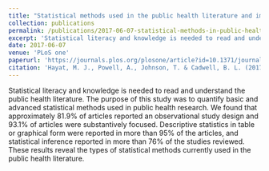 ```yaml
---
title: "Statistical methods used in the public health literature and implications for training of public health professionals."
collection: publications
permalink: /publications/2017-06-07-statistical-methods-in-public-health.md
excerpt: 'Statistical literacy and knowledge is needed to read and understand the public health literature. We examined 216 articles published in the top seven public health journals to understand which methods are commonly used by scholars in public health.'
date: 2017-06-07
venue: 'PLoS one'
paperurl: 'https://journals.plos.org/plosone/article?id=10.1371/journal.pone.0179032'
citation: 'Hayat, M. J., Powell, A., Johnson, T. & Cadwell, B. L. (2017). Statistical methods used in the public health literature and implications for training of public health professionals. <i>PLoS one, 12</i>(6), 1-10'
---
```

Statistical literacy and knowledge is needed to read and understand the public health literature. The purpose of this study was to quantify basic and advanced statistical methods used in public health research. We found that approximately 81.9% of articles reported an observational study design and 93.1% of articles were substantively focused. Descriptive statistics in table or graphical form were reported in more than 95% of the articles, and statistical inference reported in more than 76% of the studies reviewed. These results reveal the types of statistical methods currently used in the public health literature.

